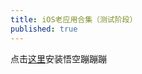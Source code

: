 ```yaml
---
title: iOS老应用合集（测试阶段）
published: true
---
```


点击[这里](itms-services://?action=download-manifest&url=https://www.longz7z8.com.cn/files/%E6%82%9F%E7%A9%BA%E8%B9%A6%E8%B9%A6%E8%B9%A6.plist)安装悟空蹦蹦蹦
